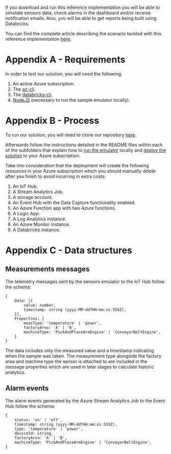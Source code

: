 If you download and run this reference implementation you will be able to simulate sensors data, check alarms in the dashboard and/or receive notification emails. Also, you will be able to get reports being built using Databricks.

You can find the complete article describing the scenario tackled with this reference implementation [here](https://foo).

# Appendix A - Requirements

In order to test our solution, you will need the following:

1. An active Azure subscription.
2. The [az-cli](https://docs.microsoft.com/en-us/cli/azure/).
3. The [databricks-cli](https://docs.databricks.com/dev-tools/cli/index.html).
3. [NodeJS](https://nodejs.org/en/) (necessary to run the sample emulator locally).

# Appendix B - Process
To run our solution, you will need to clone our repository [here]({public_repo_path}).

Afterwards follow the instructions detailed in the README files within each of the subfolders that explain how to [run the emulator](/devices-simulator) locally and [deploy the solution](/deployment-templates) to your Azure subscription.

Take into consideration that the deployment will create the following resources in your Azure subscription which you should manually delete after you finish to avoid incurring in extra costs:

1. An IoT Hub.
2. A Stream Analytics Job.
3. A storage account.
4. An Event Hub with the Data Capture functionality enabled.
5. An Azure Function app with two Azure functions.
6. A Logic App.
7. A Log Analytics instance.
8. An Azure Monitor instance.
9. A Databricks instance.

# Appendix C - Data structures

## Measurements messages

The telemetry messages sent by the sensors emulator to the IoT Hub follow the schema:

```
{
    Data: [{
        value: number,
        timestamp: string (yyyy-MM-ddTHH:mm:ss.SSSZ),
    }],
    Properties: {
        measType: 'temperature' | 'power',
        factoryArea: 'A' | 'B',
        machineType: 'PickAndPlaceArmEngine' | 'ConveyorBeltEngine',
    }
}
```

The data includes only the measured value and a timestamp indicating when the sample was taken. The measurement type alongside the factory area and machine type the sensor is attached to are included in the message properties which are used in later stages to calculate historic analytics.

## Alarm events

The alarm events generated by the Azure Stream Analytics Job to the Event Hub follow the schema:

```
{
    status: 'on' | 'off',
    timestamp: string (yyyy-MM-ddTHH:mm:ss.SSSZ),
    type: 'temperature' | 'power',
    deviceId: string,
    factoryArea: 'A' | 'B',
    machineType: 'PickAndPlaceArmEngine' | 'ConveyorBeltEngine',
}
```
